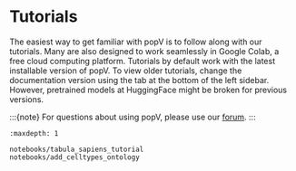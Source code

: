 # Tutorials

The easiest way to get familiar with popV is to follow along with our tutorials.
Many are also designed to work seamlessly in Google Colab, a free cloud computing platform.
Tutorials by default work with the latest installable version of popV. To view older tutorials,
change the documentation version using the tab at the bottom of the left sidebar. However,
pretrained models at HuggingFace might be broken for previous versions.

:::{note}
For questions about using popV, please use our [forum].
:::

```{toctree}
:maxdepth: 1

notebooks/tabula_sapiens_tutorial
notebooks/add_celltypes_ontology
```

[forum]: https://discourse.scverse.org/

